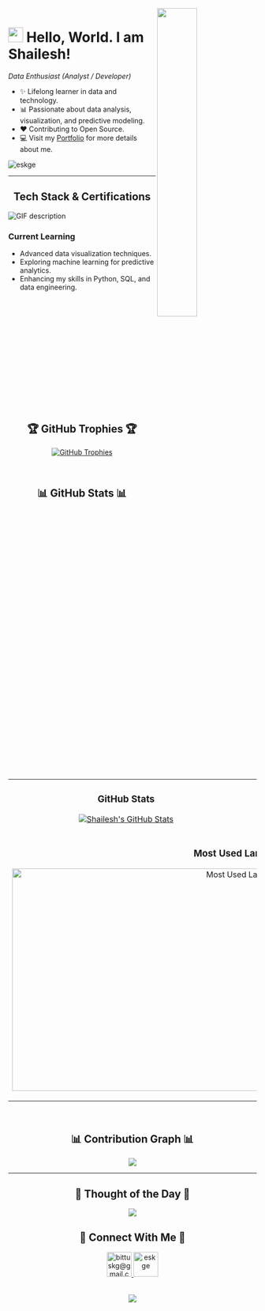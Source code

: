 <!--Night Owl image-->
<div>
  <img align="right" width="40%" src="https://imgs.search.brave.com/Bc_D5k8MIsT93L-Ou75_LiOaRC0MZwv0rNjV8G9C2uo/rs:fit:860:0:0:0/g:ce/aHR0cHM6Ly93YWxs/cGFwZXJzLmNvbS9p/bWFnZXMvaGQvYmVh/dXRpZnVsLW5hdHVy/ZS1waWN0dXJlcy1t/ZWF6cGxyd3E5YThk/ejNxLmpwZw">
</div>

<!--Header Name-->
# <img src="https://emojis.slackmojis.com/emojis/images/1531849430/4246/blob-sunglasses.gif?1531849430" width="30"/> Hello, World. I am Shailesh! 
*Data Enthusiast (Analyst / Developer)*
<br /> 

<!--Start Intro-->               
<p align="left"> </p>

- ✨ Lifelong learner in data and technology.
- 📊 Passionate about data analysis, visualization, and predictive modeling.
- ❤ Contributing to Open Source.
- 💻 Visit my [Portfolio](https://eskge.github.io/Portfolio/) for more details about me.
<!--End Intro-->

<!--Profile Count Badge-->
<p align="left">
  <img src="https://komarev.com/ghpvc/?username=eskge&label=Profile%20views&color=770677&style=for-the-badge&logo=star" alt="eskge" style="padding-right:20px;" />
</p>

---

<!--Languages and Tools Section-->       
<h2 align="center">Tech Stack & Certifications</h2> 
<picture>
  <source media="(prefers-color-scheme: dark)" srcset="./Skills_Animation_Dark.gif">
  <source media="(prefers-color-scheme: light)" srcset="./Skills_Animation_White.gif">
  <img align="left" alt="GIF description" src="./Skills_Animation_White.gif">
</picture>
<br />

<h3 align="left">Current Learning</h3>
<ul align="left">
  <li>Advanced data visualization techniques.</li>
  <li>Exploring machine learning for predictive analytics.</li>
  <li>Enhancing my skills in Python, SQL, and data engineering.</li>
</ul>
  
<br />
<br />
<br />
<br /><br />
<br /><br />
<br /><br />
<br /><br />
<br /><br />

<!--Trophies Section-->   
<h2 align="center">🏆 GitHub Trophies 🏆</h2>
<p align="center">
  <a href="https://github.com/eskge">
    <img alt="GitHub Trophies" src="https://github-profile-trophy.vercel.app/?username=eskge&no-bg=true&no-frame=true&row=2&column=6&margin-w=20&margin-h=20">
  </a>
</p>
<br />

<!-- Github stats Table -->
<h2 align="center">📊 GitHub Stats 📊</h2>

<table width="100%">
  <tr>
    <td width="50%">
      <h3 align="center"><strong>GitHub Stats</strong></h3>
      <p align="center">
        <a href="https://github.com/eskge">
          <img align="center" src="https://github-readme-stats.vercel.app/api?username=eskge&count_private=true&show_icons=true&theme=dracula&hide=prs,issues,contribs&show=reviews,prs_merged,prs_merged_percentage" alt="Shailesh's GitHub Stats" />
        </a>
      </p>
    </td>
    <td width="50%">
      <h3 align="center"><strong>Streak Stats</strong></h3>
      <p align="center">
        <a href="https://github.com/eskge">
          <img align="center" src="https://streak-stats.demolab.com?user=eskge&theme=dracula&fire=ffeb95&ring=ffeb95&sideNums=ffffff&sideLabels=ffffff&dates=c56a90&currStreakNum=ffffff" alt="Streak Stats" />
        </a>
      </p>
    </td>
  </tr>
  <tr>
    <td colspan="2">
      <h3 align="center"><strong>Most Used Languages</strong></h3>
      <p align="center">
        <a href="https://github.com/eskge">
          <img align="center" height="450" width="940" src="https://github-readme-stats.vercel.app/api/top-langs/?username=eskge&repo=canvascraft&theme=dracula&show_owner=true&title_color=c56a90&text_color=ffffff" alt="Most Used Languages" />
        </a>
      </p>
    </td>
  </tr>
</table>
<br />

<!--Contribution Graph-->
<h2 align="center">📊 Contribution Graph 📊</h2>
<div align="center">
    <img src="https://github-readme-activity-graph.vercel.app/graph?username=eskge&color=ffffff&line=c56a90&point=ffeb95&area=false&hide_border=false" border-radius="15">
</div>

---

<!--Dynamic Quote card updates everyday at 12 PM--> 
<h2 align="center">🌟 Thought of the Day 🌟</h2>

<p align="center">
    <img src="https://readme-daily-quotes.vercel.app/api?author=W.%20Clement%20Stone&quote=Success%20is%20achieved%20and%20maintained%20by%20those%20who%20try%20and%20keep%20trying.&theme=dark&author_color=ffeb95&accent_color=c56a90">
</p>

<!--Contact Section--> 
<h2 align="center">🤝 Connect With Me 🤝 </h2>
<div align="center">
  
<a href="mailto:bittuskg@gmail.com" target="_blank">
<img src="./gmail.png" width=50 height=50 alt="bittuskg@gmail.com" style="margin-bottom: 5px;" />
</a>

<a href="https://www.linkedin.com/in/eskge" target="_blank">
<img src="./linkedin.png" width=50 height=50 alt="eskge" style="margin-bottom: 5px;" />
</a>
</div>
<br/>

<!--Footer--> 
<p align="center">
  <img src="https://capsule-render.vercel.app/api?type=waving&color=gradient&height=65&section=footer"/>
</p>
